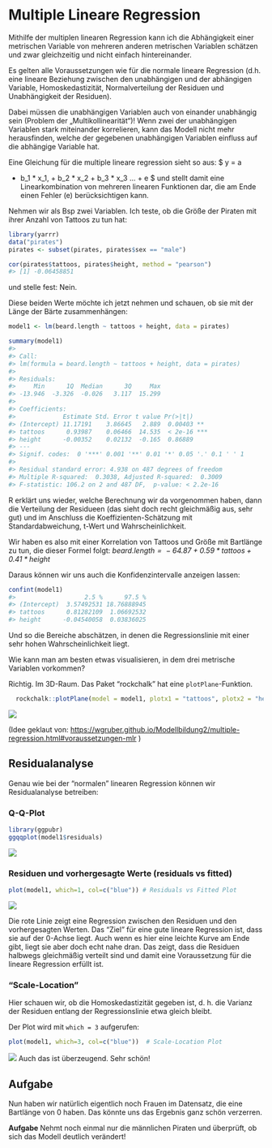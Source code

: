 Multiple Lineare Regression
===========================

Mithilfe der multiplen linearen Regression kann ich die Abhängigkeit
einer metrischen Variable von mehreren anderen metrischen Variablen
schätzen und zwar gleichzeitig und nicht einfach hintereinander.

Es gelten alle Voraussetzungen wie für die normale lineare Regression
(d.h. eine lineare Beziehung zwischen den unabhängigen und der
abhängigen Variable, Homoskedastizität, Normalverteilung der Residuen
und Unabhängigkeit der Residuen).

Dabei müssen die unabhängigen Variablen auch von einander unabhängig
sein (Problem der „Multikollinearität“)! Wenn zwei der unabhängigen
Variablen stark miteinander korrelieren, kann das Modell nicht mehr
herausfinden, welche der gegebenen unabhängigen Variablen einfluss auf
die abhängige Variable hat.

Eine Gleichung für die multiple lineare regression sieht so aus: $ y = a
+ b\_1 \* x\_1, + b\_2 \* x\_2 + b\_3 \* x\_3 … + e $ und stellt damit
eine Linearkombination von mehreren linearen Funktionen dar, die am Ende
einen Fehler (e) berücksichtigen kann.

Nehmen wir als Bsp zwei Variablen. Ich teste, ob die Größe der Piraten
mit ihrer Anzahl von Tattoos zu tun hat:

``` r
library(yarrr)
data("pirates")
pirates <- subset(pirates, pirates$sex == "male")

cor(pirates$tattoos, pirates$height, method = "pearson")
#> [1] -0.06458851
```

und stelle fest: Nein.

Diese beiden Werte möchte ich jetzt nehmen und schauen, ob sie mit der
Länge der Bärte zusammenhängen:

``` r
model1 <- lm(beard.length ~ tattoos + height, data = pirates)

summary(model1)
#> 
#> Call:
#> lm(formula = beard.length ~ tattoos + height, data = pirates)
#> 
#> Residuals:
#>     Min      1Q  Median      3Q     Max 
#> -13.946  -3.326  -0.026   3.117  15.299 
#> 
#> Coefficients:
#>             Estimate Std. Error t value Pr(>|t|)    
#> (Intercept) 11.17191    3.86645   2.889  0.00403 ** 
#> tattoos      0.93987    0.06466  14.535  < 2e-16 ***
#> height      -0.00352    0.02132  -0.165  0.86889    
#> ---
#> Signif. codes:  0 '***' 0.001 '**' 0.01 '*' 0.05 '.' 0.1 ' ' 1
#> 
#> Residual standard error: 4.938 on 487 degrees of freedom
#> Multiple R-squared:  0.3038, Adjusted R-squared:  0.3009 
#> F-statistic: 106.2 on 2 and 487 DF,  p-value: < 2.2e-16
```

R erklärt uns wieder, welche Berechnung wir da vorgenommen haben, dann
die Verteilung der Residueen (das sieht doch recht gleichmäßig aus, sehr
gut) und im Anschluss die Koeffizienten-Schätzung mit
Standardabweichung, t-Wert und Wahrscheinlichkeit.

Wir haben es also mit einer Korrelation von Tattoos und Größe mit
Bartlänge zu tun, die dieser Formel folgt:
*beard.length =  − 64.87 + 0.59 \* tattoos + 0.41 \* height*

Daraus können wir uns auch die Konfidenzintervalle anzeigen lassen:

``` r
confint(model1)
#>                   2.5 %      97.5 %
#> (Intercept)  3.57492531 18.76888945
#> tattoos      0.81282109  1.06692532
#> height      -0.04540058  0.03836025
```

Und so die Bereiche abschätzen, in denen die Regressionslinie mit einer
sehr hohen Wahrscheinlichkeit liegt.

Wie kann man am besten etwas visualisieren, in dem drei metrische
Variablen vorkommen?

Richtig. Im 3D-Raum. Das Paket “rockchalk” hat eine
`plotPlane`-Funktion.

``` r
  rockchalk::plotPlane(model = model1, plotx1 = "tattoos", plotx2 = "height")
```

![](./figures/multip_lin_reg-1.png)

(Idee geklaut von:
<a href="https://wgruber.github.io/Modellbildung2/multiple-regression.html#voraussetzungen-mlr" class="uri">https://wgruber.github.io/Modellbildung2/multiple-regression.html#voraussetzungen-mlr</a>
)

Residualanalyse
---------------

Genau wie bei der “normalen” linearen Regression können wir
Residualanalyse betreiben:

### Q-Q-Plot

``` r
library(ggpubr)
ggqqplot(model1$residuals)
```

![](./figures/qq_model1_res-1.png)

### Residuen und vorhergesagte Werte (residuals vs fitted)

``` r
plot(model1, which=1, col=c("blue")) # Residuals vs Fitted Plot
```

![](./figures/fitted_vs_residuals_model1-1.png)

Die rote Linie zeigt eine Regression zwischen den Residuen und den
vorhergesagten Werten. Das “Ziel” für eine gute lineare Regression ist,
dass sie auf der 0-Achse liegt. Auch wenn es hier eine leichte Kurve am
Ende gibt, liegt sie aber doch echt nahe dran. Das zeigt, dass die
Residuen halbwegs gleichmäßig verteilt sind und damit eine Voraussetzung
für die lineare Regression erfüllt ist.

### “Scale-Location”

Hier schauen wir, ob die Homoskedastizität gegeben ist, d. h. die
Varianz der Residuen entlang der Regressionslinie etwa gleich bleibt.

Der Plot wird mit `which = 3` aufgerufen:

``` r
plot(model1, which=3, col=c("blue"))  # Scale-Location Plot
```

![](./figures/homoskedas_model1-1.png) Auch das ist überzeugend. Sehr
schön!

Aufgabe
-------

Nun haben wir natürlich eigentlich noch Frauen im Datensatz, die eine
Bartlänge von 0 haben. Das könnte uns das Ergebnis ganz schön verzerren.

**Aufgabe** Nehmt noch einmal nur die männlichen Piraten und überprüft,
ob sich das Modell deutlich verändert!
